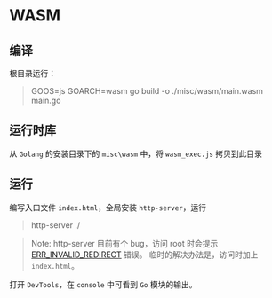 # WASM

## 编译

根目录运行：

> GOOS=js GOARCH=wasm go build -o ./misc/wasm/main.wasm main.go

## 运行时库

从 `Golang` 的安装目录下的 `misc\wasm` 中，将 `wasm_exec.js` 拷贝到此目录

## 运行

编写入口文件 `index.html`，全局安装 `http-server`，运行

> http-server ./

> Note: http-server 目前有个 bug，访问 root 时会提示 [ERR_INVALID_REDIRECT](https://github.com/http-party/http-server/issues/525) 错误。
> 临时的解决办法是，访问时加上 `index.html`。

打开 `DevTools`，在 `console` 中可看到 `Go` 模块的输出。
